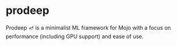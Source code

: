 # prodeep
Prodeep 🪔 is a minimalist ML framework for Mojo with a focus on performance (including GPU support) and ease of use.
